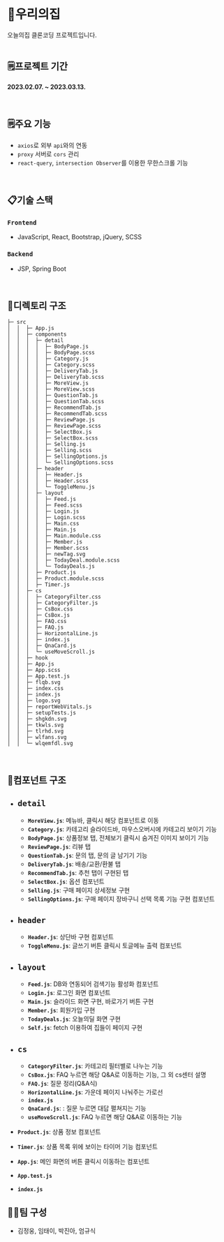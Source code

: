 # 🏡우리의집

오늘의집 클론코딩 프로젝트입니다.
<br>
<br>

## 🗒️프로젝트 기간

**2023.02.07. ~ 2023.03.13.**

<br>

## 🗒️주요 기능

- `axios`로 외부 `api`와의 연동
- `proxy` 서버로 `cors` 관리
- `react-query`, `intersection Observer`를 이용한 무한스크롤 기능

<br>

## 📋기술 스택

### **`Frontend`**

- JavaScript, React, Bootstrap, jQuery, SCSS

### **`Backend`**

- JSP, Spring Boot

<br>

## 💾디렉토리 구조

```
├─ src
│  │  ├─ App.js
│  │  ├─ components
│  │  │  ├─ detail
│  │  │  │  ├─ BodyPage.js
│  │  │  │  ├─ BodyPage.scss
│  │  │  │  ├─ Category.js
│  │  │  │  ├─ Category.scss
│  │  │  │  ├─ DeliveryTab.js
│  │  │  │  ├─ DeliveryTab.scss
│  │  │  │  ├─ MoreView.js
│  │  │  │  ├─ MoreView.scss
│  │  │  │  ├─ QuestionTab.js
│  │  │  │  ├─ QuestionTab.scss
│  │  │  │  ├─ RecommendTab.js
│  │  │  │  ├─ RecommendTab.scss
│  │  │  │  ├─ ReviewPage.js
│  │  │  │  ├─ ReviewPage.scss
│  │  │  │  ├─ SelectBox.js
│  │  │  │  ├─ SelectBox.scss
│  │  │  │  ├─ Selling.js
│  │  │  │  ├─ Selling.scss
│  │  │  │  ├─ SellingOptions.js
│  │  │  │  └─ SellingOptions.scss
│  │  │  ├─ header
│  │  │  │  ├─ Header.js
│  │  │  │  ├─ Header.scss
│  │  │  │  └─ ToggleMenu.js
│  │  │  ├─ layout
│  │  │  │  ├─ Feed.js
│  │  │  │  ├─ Feed.scss
│  │  │  │  ├─ Login.js
│  │  │  │  ├─ Login.scss
│  │  │  │  ├─ Main.css
│  │  │  │  ├─ Main.js
│  │  │  │  ├─ Main.module.css
│  │  │  │  ├─ Member.js
│  │  │  │  ├─ Member.scss
│  │  │  │  ├─ newTag.svg
│  │  │  │  ├─ TodayDeal.module.scss
│  │  │  │  └─ TodayDeals.js
│  │  │  ├─ Product.js
│  │  │  ├─ Product.module.scss
│  │  │  ├─ Timer.js
│  │  ├─ cs
│  │  │  ├─ CategoryFilter.css
│  │  │  ├─ CategoryFilter.js
│  │  │  ├─ CsBox.css
│  │  │  ├─ CsBox.js
│  │  │  ├─ FAQ.css
│  │  │  ├─ FAQ.js
│  │  │  ├─ HorizontalLine.js
│  │  │  ├─ index.js
│  │  │  ├─ QnaCard.js
│  │  │  └─ useMoveScroll.js
│  │  ├─ hook
│  │  ├─ App.js
│  │  ├─ App.scss
│  │  ├─ App.test.js
│  │  ├─ flqb.svg
│  │  ├─ index.css
│  │  ├─ index.js
│  │  ├─ logo.svg
│  │  ├─ reportWebVitals.js
│  │  ├─ setupTests.js
│  │  ├─ shgkdn.svg
│  │  ├─ tkwls.svg
│  │  ├─ tlrhd.svg
│  │  ├─ wlfans.svg
│  │  └─ wlqemfdl.svg
```

<br>

## 🔎컴포넌트 구조

- ## **`detail`**

  - **`MoreView.js`**: 메뉴바, 클릭시 해당 컴포넌트로 이동
  - **`Category.js`**: 카테고리 슬라이드바, 마우스오버시에 카테고리 보이기 기능
  - **`BodyPage.js`**: 상품정보 탭, 전체보기 클릭시 숨겨진 이미지 보이기 기능
  - **`ReviewPage.js`**: 리뷰 탭
  - **`QuestionTab.js`**: 문의 탭, 문의 글 남기기 기능
  - **`DeliveryTab.js`**: 배송/교환/환불 탭
  - **`RecommendTab.js`**: 추천 탭이 구현된 탭
  - **`SelectBox.js`**: 옵션 컴포넌트
  - **`Selling.js`**: 구매 페이지 상세정보 구현
  - **`SellingOptions.js`**: 구매 페이지 장바구니 선택 목록 기능 구현 컴포넌트

- ## **`header`**

  - **`Header.js`**: 상단바 구현 컴포넌트
  - **`ToggleMenu.js`**: 글쓰기 버튼 클릭시 토글메뉴 출력 컴포넌트

- ## **`layout`**

  - **`Feed.js`**: DB와 연동되어 검색기능 활성화 컴포넌트
  - **`Login.js`**: 로그인 화면 컴포넌트
  - **`Main.js`**: 슬라이드 화면 구현, 바로가기 버튼 구현
  - **`Member.js`**: 회원가입 구현
  - **`TodayDeals.js`**: 오늘의딜 화면 구현
  - **`Self.js`**: fetch 이용하여 집들이 페이지 구현

- ## **`cs`**

  - **`CategoryFilter.js`**: 카테고리 필터별로 나누는 기능
  - **`CsBox.js`**: FAQ 누르면 해당 Q&A로 이동하는 기능, 그 외 cs센터 설명
  - **`FAQ.js`**: 질문 정리(Q&A식)
  - **`HorizontalLine.js`**: 가운데 페이지 나눠주는 가로선
  - **`index.js`**
  - **`QnaCard.js`**: : 질문 누르면 대답 펼쳐지는 기능
  - **`useMoveScroll.js`**: FAQ 누르면 해당 Q&A로 이동하는 기능

- **`Product.js`**: 상품 정보 컴포넌트
- **`Timer.js`**: 상품 목록 위에 보이는 타이머 기능 컴포넌트
- **`App.js`**: 메인 화면의 버튼 클릭시 이동하는 컴포넌트
- **`App.test.js`**
- **`index.js`**

## 👨‍💻팀 구성

- 김정웅, 임태이, 박진아, 엄규식
